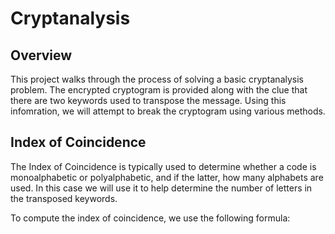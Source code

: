 # Cryptanalysis

## Overview

This project walks through the process of solving a basic cryptanalysis problem. The encrypted cryptogram is provided along with the clue that there are two keywords used to transpose the message. Using this infomration, we will attempt to break the cryptogram using various methods.

## Index of Coincidence

The Index of Coincidence is typically used to determine whether a code is monoalphabetic or polyalphabetic, and if the latter, how many alphabets are used. In this case we will use it to help determine the number of letters in the transposed keywords. 

To compute the index of coincidence, we use the following formula:



